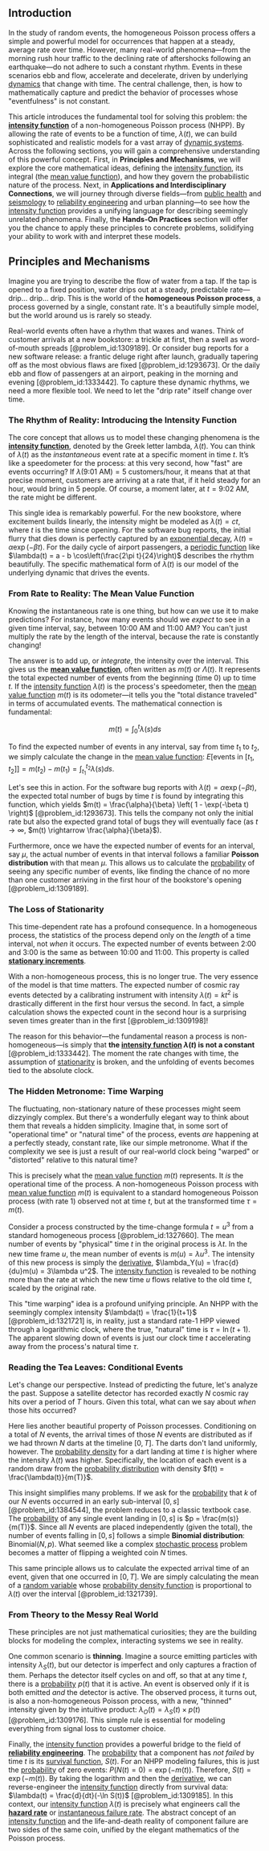 ## Introduction
In the study of random events, the homogeneous Poisson process offers a simple and powerful model for occurrences that happen at a steady, average rate over time. However, many real-world phenomena—from the morning rush hour traffic to the declining rate of aftershocks following an earthquake—do not adhere to such a constant rhythm. Events in these scenarios ebb and flow, accelerate and decelerate, driven by underlying [dynamics](@article_id:163910) that change with time. The central challenge, then, is how to mathematically capture and predict the behavior of processes whose "eventfulness" is not constant.

This article introduces the fundamental tool for solving this problem: the **[intensity function](@article_id:267735)** of a non-homogeneous Poisson process (NHPP). By allowing the rate of events to be a function of time, $\lambda(t)$, we can build sophisticated and realistic models for a vast array of [dynamic systems](@article_id:137324). Across the following sections, you will gain a comprehensive understanding of this powerful concept. First, in **Principles and Mechanisms**, we will explore the core mathematical ideas, defining the [intensity function](@article_id:267735), its integral (the [mean value function](@article_id:264366)), and how they govern the probabilistic nature of the process. Next, in **Applications and Interdisciplinary Connections**, we will journey through diverse fields—from [public health](@article_id:273370) and [seismology](@article_id:203016) to [reliability engineering](@article_id:270817) and urban planning—to see how the [intensity function](@article_id:267735) provides a unifying language for describing seemingly unrelated phenomena. Finally, the **Hands-On Practices** section will offer you the chance to apply these principles to concrete problems, solidifying your ability to work with and interpret these models.

## Principles and Mechanisms

Imagine you are trying to describe the flow of water from a tap. If the tap is opened to a fixed position, water drips out at a steady, predictable rate—drip... drip... drip. This is the world of the **homogeneous Poisson process**, a process governed by a single, constant rate. It's a beautifully simple model, but the world around us is rarely so steady.

Real-world events often have a rhythm that waxes and wanes. Think of customer arrivals at a new bookstore: a trickle at first, then a swell as word-of-mouth spreads [@problem_id:1309189]. Or consider bug reports for a new software release: a frantic deluge right after launch, gradually tapering off as the most obvious flaws are fixed [@problem_id:1293673]. Or the daily ebb and flow of passengers at an airport, peaking in the morning and evening [@problem_id:1333442]. To capture these dynamic rhythms, we need a more flexible tool. We need to let the "drip rate" itself change over time.

### The Rhythm of Reality: Introducing the Intensity Function

The core concept that allows us to model these changing phenomena is the **[intensity function](@article_id:267735)**, denoted by the Greek letter lambda, $\lambda(t)$. You can think of $\lambda(t)$ as the *instantaneous* event rate at a specific moment in time $t$. It’s like a speedometer for the process: at this very second, how "fast" are events occurring? If $\lambda(\text{9:01 AM}) = 5$ customers/hour, it means that at that precise moment, customers are arriving at a rate that, if it held steady for an hour, would bring in 5 people. Of course, a moment later, at $t = \text{9:02 AM}$, the rate might be different.

This single idea is remarkably powerful. For the new bookstore, where excitement builds linearly, the intensity might be modeled as $\lambda(t) = c t$, where $t$ is the time since opening. For the software bug reports, the initial flurry that dies down is perfectly captured by an [exponential decay](@article_id:136268), $\lambda(t) = \alpha \exp(-\beta t)$. For the daily cycle of airport passengers, a [periodic function](@article_id:197455) like $\lambda(t) = a - b \cos\left(\frac{2\pi t}{24}\right)$ describes the rhythm beautifully. The specific mathematical form of $\lambda(t)$ is our model of the underlying dynamic that drives the events.

### From Rate to Reality: The Mean Value Function

Knowing the instantaneous rate is one thing, but how can we use it to make predictions? For instance, how many events should we *expect* to see in a given time interval, say, between 10:00 AM and 11:00 AM? You can't just multiply the rate by the length of the interval, because the rate is constantly changing!

The answer is to add up, or *integrate*, the intensity over the interval. This gives us the **[mean value function](@article_id:264366)**, often written as $m(t)$ or $\Lambda(t)$. It represents the total expected number of events from the beginning (time 0) up to time $t$. If the [intensity function](@article_id:267735) $\lambda(t)$ is the process's speedometer, then the [mean value function](@article_id:264366) $m(t)$ is its odometer—it tells you the "total distance traveled" in terms of accumulated events. The mathematical connection is fundamental:

$$m(t) = \int_0^t \lambda(s) ds$$

To find the expected number of events in any interval, say from time $t_1$ to $t_2$, we simply calculate the change in the [mean value function](@article_id:264366): $E[\text{events in } [t_1, t_2]] = m(t_2) - m(t_1) = \int_{t_1}^{t_2} \lambda(s) ds$.

Let's see this in action. For the software bug reports with $\lambda(t) = \alpha \exp(-\beta t)$, the expected total number of bugs by time $t$ is found by integrating this function, which yields $m(t) = \frac{\alpha}{\beta} \left( 1 - \exp(-\beta t) \right)$ [@problem_id:1293673]. This tells the company not only the initial rate but also the expected grand total of bugs they will eventually face (as $t \rightarrow \infty$, $m(t) \rightarrow \frac{\alpha}{\beta}$).

Furthermore, once we have the expected number of events for an interval, say $\mu$, the actual number of events in that interval follows a familiar **Poisson distribution** with that mean $\mu$. This allows us to calculate the [probability](@article_id:263106) of seeing any specific number of events, like finding the chance of no more than one customer arriving in the first hour of the bookstore's opening [@problem_id:1309189].

### The Loss of Stationarity

This time-dependent rate has a profound consequence. In a homogeneous process, the statistics of the process depend only on the *length* of a time interval, not *when* it occurs. The expected number of events between 2:00 and 3:00 is the same as between 10:00 and 11:00. This property is called **[stationary increments](@article_id:262796)**.

With a non-homogeneous process, this is no longer true. The very essence of the model is that time matters. The expected number of cosmic ray events detected by a calibrating instrument with intensity $\lambda(t) = k t^2$ is drastically different in the first hour versus the second. In fact, a simple calculation shows the expected count in the second hour is a surprising seven times greater than in the first [@problem_id:1309198]!

The reason for this behavior—the fundamental reason a process is non-homogeneous—is simply that **the [intensity function](@article_id:267735) $\lambda(t)$ is not a constant** [@problem_id:1333442]. The moment the rate changes with time, the assumption of [stationarity](@article_id:143282) is broken, and the unfolding of events becomes tied to the absolute clock.

### The Hidden Metronome: Time Warping

The fluctuating, non-stationary nature of these processes might seem dizzyingly complex. But there's a wonderfully elegant way to think about them that reveals a hidden simplicity. Imagine that, in some sort of "operational time" or "natural time" of the process, events *are* happening at a perfectly steady, constant rate, like our simple metronome. What if the complexity we see is just a result of our real-world clock being "warped" or "distorted" relative to this natural time?

This is precisely what the [mean value function](@article_id:264366) $m(t)$ represents. It *is* the operational time of the process. A non-homogeneous Poisson process with [mean value function](@article_id:264366) $m(t)$ is equivalent to a standard homogeneous Poisson process (with rate 1) observed not at time $t$, but at the transformed time $\tau = m(t)$.

Consider a process constructed by the time-change formula $t = u^3$ from a standard homogeneous process [@problem_id:1327660]. The mean number of events by "physical" time $t$ in the original process is $\lambda t$. In the new time frame $u$, the mean number of events is $m(u) = \lambda u^3$. The intensity of this new process is simply the [derivative](@article_id:157426), $\lambda_Y(u) = \frac{d}{du}m(u) = 3\lambda u^2$. The [intensity function](@article_id:267735) is revealed to be nothing more than the rate at which the new time $u$ flows relative to the old time $t$, scaled by the original rate.

This "time warping" idea is a profound unifying principle. An NHPP with the seemingly complex intensity $\lambda(t) = \frac{1}{t+1}$ [@problem_id:1321721] is, in reality, just a standard rate-1 HPP viewed through a logarithmic clock, where the true, "natural" time is $\tau = \ln(t+1)$. The apparent slowing down of events is just our clock time $t$ accelerating away from the process's natural time $\tau$.

### Reading the Tea Leaves: Conditional Events

Let's change our perspective. Instead of predicting the future, let's analyze the past. Suppose a satellite detector has recorded exactly $N$ cosmic ray hits over a period of $T$ hours. Given this total, what can we say about *when* those hits occurred?

Here lies another beautiful property of Poisson processes. Conditioning on a total of $N$ events, the arrival times of those $N$ events are distributed as if we had thrown $N$ darts at the timeline $[0, T]$. The darts don't land uniformly, however. The [probability density](@article_id:143372) for a dart landing at time $t$ is higher where the intensity $\lambda(t)$ was higher. Specifically, the location of each event is a random draw from the [probability distribution](@article_id:145910) with density $f(t) = \frac{\lambda(t)}{m(T)}$.

This insight simplifies many problems. If we ask for the [probability](@article_id:263106) that $k$ of our $N$ events occurred in an early sub-interval $[0, s]$ [@problem_id:1384544], the problem reduces to a classic textbook case. The [probability](@article_id:263106) of any single event landing in $[0, s]$ is $p = \frac{m(s)}{m(T)}$. Since all $N$ events are placed independently (given the total), the number of events falling in $[0,s]$ follows a simple **Binomial distribution**: $\text{Binomial}(N, p)$. What seemed like a complex [stochastic process](@article_id:159008) problem becomes a matter of flipping a weighted coin $N$ times.

This same principle allows us to calculate the expected arrival time of an event, given that one occurred in $[0, T]$. We are simply calculating the mean of a [random variable](@article_id:194836) whose [probability density function](@article_id:140116) is proportional to $\lambda(t)$ over the interval [@problem_id:1321739].

### From Theory to the Messy Real World

These principles are not just mathematical curiosities; they are the building blocks for modeling the complex, interacting systems we see in reality.

One common scenario is **thinning**. Imagine a source emitting particles with intensity $\lambda_S(t)$, but our detector is imperfect and only captures a fraction of them. Perhaps the detector itself cycles on and off, so that at any time $t$, there is a [probability](@article_id:263106) $p(t)$ that it is active. An event is observed only if it is both emitted *and* the detector is active. The observed process, it turns out, is also a non-homogeneous Poisson process, with a new, "thinned" intensity given by the intuitive product: $\lambda_O(t) = \lambda_S(t) \times p(t)$ [@problem_id:1309176]. This simple rule is essential for modeling everything from signal loss to customer choice.

Finally, the [intensity function](@article_id:267735) provides a powerful bridge to the field of **[reliability engineering](@article_id:270817)**. The [probability](@article_id:263106) that a component has *not failed* by time $t$ is its [survival function](@article_id:266889), $S(t)$. For an NHPP modeling failures, this is just the [probability](@article_id:263106) of zero events: $P(N(t)=0) = \exp(-m(t))$. Therefore, $S(t) = \exp(-m(t))$. By taking the logarithm and then the [derivative](@article_id:157426), we can reverse-engineer the [intensity function](@article_id:267735) directly from survival data: $\lambda(t) = \frac{d}{dt}(-\ln S(t))$ [@problem_id:1309185]. In this context, our [intensity function](@article_id:267735) $\lambda(t)$ is precisely what engineers call the **[hazard rate](@article_id:265894)** or [instantaneous failure rate](@article_id:171383). The abstract concept of an [intensity function](@article_id:267735) and the life-and-death reality of component failure are two sides of the same coin, unified by the elegant mathematics of the Poisson process.

